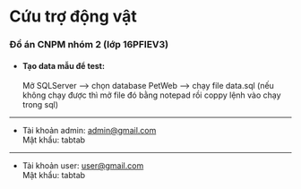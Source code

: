 # Cứu trợ động vật

### Đồ án CNPM nhóm 2 (lớp 16PFIEV3)

*   #### Tạo data mẫu để test:

    Mở SQLServer --> chọn database PetWeb --> chạy file data.sql (nếu không chạy được thì mở file đó bằng notepad rồi coppy lệnh vào chạy trong sql)

* * *

*   Tài khoản admin: admin@gmail.com  
    Mật khẩu: tabtab

* * *

*   Tài khoản user: user@gmail.com  
    Mật khẩu: tabtab
